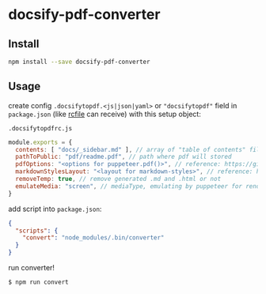 # docsify-pdf-converter

## Install

```sh
npm install --save docsify-pdf-converter
```

## Usage

create config `.docsifytopdf.<js|json|yaml>` or `"docsifytopdf"` field in `package.json` (like [rcfile](https://www.npmjs.com/package/rcfile) can receive) with this setup object:

`.docsifytopdfrc.js`
```js
module.exports = {
  contents: [ "docs/_sidebar.md" ], // array of "table of contents" files path 
  pathToPublic: "pdf/readme.pdf", // path where pdf will stored
  pdfOptions: "<options for puppeteer.pdf()>", // reference: https://github.com/GoogleChrome/puppeteer/blob/master/docs/api.md#pagepdfoptions
  markdownStylesLayout: "<layout for markdown-styles>", // reference: https://github.com/mixu/markdown-styles#screenshots-of-the-layouts
  removeTemp: true, // remove generated .md and .html or not
  emulateMedia: "screen", // mediaType, emulating by puppeteer for rendering pdf, 'print' by default (reference: https://github.com/GoogleChrome/puppeteer/blob/master/docs/api.md#pageemulatemediamediatype)
}
``` 

add script into `package.json`:

```json
{
  "scripts": {
    "convert": "node_modules/.bin/converter"
  }
}
```

run converter!

```
$ npm run convert
```
